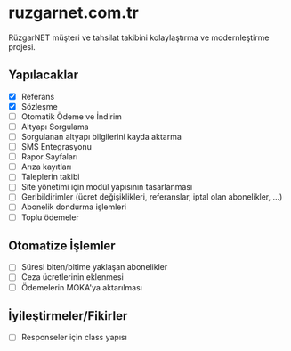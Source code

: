 # ruzgarnet.com.tr

RüzgarNET müşteri ve tahsilat takibini kolaylaştırma ve modernleştirme projesi.

## Yapılacaklar

- [x] Referans
- [x] Sözleşme
- [ ] Otomatik Ödeme ve İndirim
- [ ] Altyapı Sorgulama
- [ ] Sorgulanan altyapı bilgilerini kayda aktarma
- [ ] SMS Entegrasyonu
- [ ] Rapor Sayfaları
- [ ] Arıza kayıtları
- [ ] Taleplerin takibi
- [ ] Site yönetimi için modül yapısının tasarlanması
- [ ] Geribildirimler (ücret değişiklikleri, referanslar, iptal olan abonelikler, ...)
- [ ] Abonelik dondurma işlemleri
- [ ] Toplu ödemeler

## Otomatize İşlemler

- [ ] Süresi biten/bitime yaklaşan abonelikler
- [ ] Ceza ücretlerinin eklenmesi
- [ ] Ödemelerin MOKA'ya aktarılması

## İyileştirmeler/Fikirler

- [ ] Responseler için class yapısı
